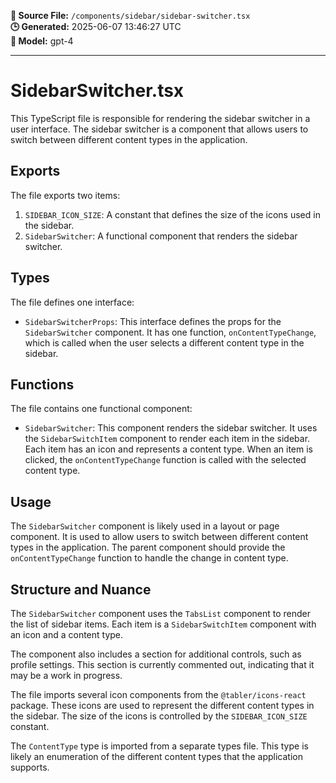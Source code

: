 **📄 Source File:** `/components/sidebar/sidebar-switcher.tsx`  
**🕒 Generated:** 2025-06-07 13:46:27 UTC  
**🤖 Model:** gpt-4

---

# SidebarSwitcher.tsx

This TypeScript file is responsible for rendering the sidebar switcher in a user interface. The sidebar switcher is a component that allows users to switch between different content types in the application.

## Exports

The file exports two items:

1. `SIDEBAR_ICON_SIZE`: A constant that defines the size of the icons used in the sidebar.
2. `SidebarSwitcher`: A functional component that renders the sidebar switcher.

## Types

The file defines one interface:

- `SidebarSwitcherProps`: This interface defines the props for the `SidebarSwitcher` component. It has one function, `onContentTypeChange`, which is called when the user selects a different content type in the sidebar.

## Functions

The file contains one functional component:

- `SidebarSwitcher`: This component renders the sidebar switcher. It uses the `SidebarSwitchItem` component to render each item in the sidebar. Each item has an icon and represents a content type. When an item is clicked, the `onContentTypeChange` function is called with the selected content type.

## Usage

The `SidebarSwitcher` component is likely used in a layout or page component. It is used to allow users to switch between different content types in the application. The parent component should provide the `onContentTypeChange` function to handle the change in content type.

## Structure and Nuance

The `SidebarSwitcher` component uses the `TabsList` component to render the list of sidebar items. Each item is a `SidebarSwitchItem` component with an icon and a content type.

The component also includes a section for additional controls, such as profile settings. This section is currently commented out, indicating that it may be a work in progress.

The file imports several icon components from the `@tabler/icons-react` package. These icons are used to represent the different content types in the sidebar. The size of the icons is controlled by the `SIDEBAR_ICON_SIZE` constant.

The `ContentType` type is imported from a separate types file. This type is likely an enumeration of the different content types that the application supports.
